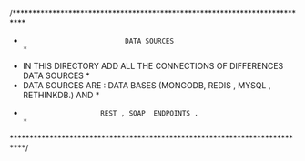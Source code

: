 /***************************************************************************
 *                              DATA SOURCES                               *
 *  IN THIS DIRECTORY ADD ALL THE CONNECTIONS OF DIFFERENCES DATA SOURCES  *
 * DATA SOURCES ARE : DATA BASES (MONGODB, REDIS , MYSQL , RETHINKDB.) AND *
 *                        REST , SOAP  ENDPOINTS .                         *
 ***************************************************************************/